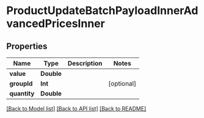 # ProductUpdateBatchPayloadInnerAdvancedPricesInner

## Properties
Name | Type | Description | Notes
------------ | ------------- | ------------- | -------------
**value** | **Double** |  | 
**groupId** | **Int** |  | [optional] 
**quantity** | **Double** |  | 

[[Back to Model list]](../README.md#documentation-for-models) [[Back to API list]](../README.md#documentation-for-api-endpoints) [[Back to README]](../README.md)


